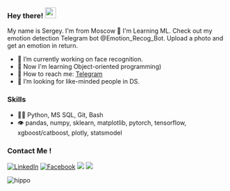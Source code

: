 ### Hey there! <img src="https://media.giphy.com/media/hvRJCLFzcasrR4ia7z/giphy.gif" width="25px">
My name is Sergey. I'm from Moscow 🌆 I'm Learning ML.
Check out my emotion detection Telegram bot @Emotion_Recog_Bot. Upload a photo and get an emotion in return.

- 🔭 I’m currently working on face recognition.
- 🤔 Now I'm learning Object-oriented programming)
- 💬 How to reach me: [Telegram](https://t.me/ghiopinion)
- 🤔 I’m looking for like-minded people in DS.

### Skills
- 👨‍💻 Python, MS SQL, Git, Bash
- 👁️ pandas, numpy, sklearn, matplotlib, pytorch, tensorflow, xgboost/catboost, plotly, statsmodel

### Contact Me !

[<img target="_blank" src="https://img.icons8.com/color/48/000000/linkedin.png" title="LinkedIn">](https://linkedin.cn/in/sergey-kitaev-019133200/)       [<img target="_blank" src="https://img.icons8.com/color/48/000000/facebook-new.png" title="Facebook">](https://facebook.com/profile.php?id=100006987757699/)                [<img target="_blank" src="https://img.icons8.com/fluency/50/000000/instagram-new.png">](https://www.instagram.com/takeitself/)             [<img target="_blank" src="https://img.icons8.com/fluency/48/000000/spotify.png">](https://open.spotify.com/user/31v5hq5xg6ecn5uvutig2hded4di?si=b35a039a0f094ee9)


![hippo](https://media3.giphy.com/media/S3Ot3hZ5bcy8o/giphy.gif)
